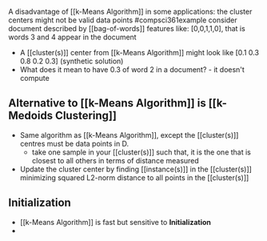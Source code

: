 A disadvantage of [[k-Means Algorithm]] in some applications: the cluster centers might not be valid data points
#compsci361example consider document described by [[bag-of-words]] features like:
	[0,0,1,1,0], that is words 3 and 4 appear in the document
- A [[cluster(s)]] center from [[k-Means Algorithm]] might look like [0.1 0.3 0.8 0.2 0.3] (synthetic solution)
- What does it mean to have 0.3 of word 2 in a document? - it doesn't compute
## Alternative to [[k-Means Algorithm]] is [[k-Medoids Clustering]]
- Same algorithm as [[k-Means Algorithm]], except the [[cluster(s)]] centres must be data points in D.
	- take one sample in your [[cluster(s)]] such that, it is the one that is closest to all others in terms of distance measured
- Update the cluster center by finding [[instance(s)]] in the [[cluster(s)]] minimizing squared L2-norm distance to all points in the [[cluster(s)]]
## Initialization
- [[k-Means Algorithm]] is fast but sensitive to **Initialization**
- 